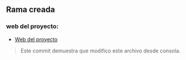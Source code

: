 ## Rama creada
### web del proyecto:
- [Web del proyecto](https://tonyesp.github.io/MII_CC_Proyecto/)

> Este commit demuestra que modifico este archivo desde consola.
